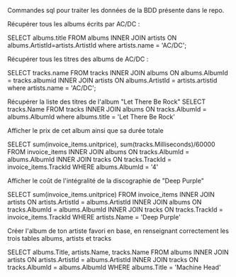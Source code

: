 Commandes sql pour traiter les données de la BDD présente dans le repo. 


Récupérer tous les albums écrits par AC/DC : 

SELECT albums.title
FROM albums
INNER JOIN artists ON albums.ArtistId=artists.ArtistId 
where artists.name = 'AC/DC';



Récupérer tous les titres des albums de AC/DC : 

SELECT tracks.name
FROM tracks
INNER JOIN albums ON albums.AlbumId = tracks.albumid
INNER JOIN artists ON albums.ArtistId = artists.artistid
where artists.name = 'AC/DC';





Récupérer la liste des titres de l'album "Let There Be Rock"
SELECT tracks.Name
FROM tracks
INNER JOIN albums ON tracks.AlbumId = albums.AlbumId
where albums.title = 'Let There Be Rock'



Afficher le prix de cet album ainsi que sa durée totale

SELECT sum(invoice_items.unitprice), sum(tracks.Milliseconds)/60000
FROM invoice_items
INNER JOIN albums ON tracks.AlbumId = albums.AlbumId
INNER JOIN tracks ON tracks.TrackId = invoice_items.TrackId
WHERE albums.AlbumId = '4'


Afficher le coût de l'intégralité de la discographie de "Deep Purple"

SELECT sum(invoice_items.unitprice)
FROM invoice_items
INNER JOIN artists ON artists.ArtistId = albums.ArtistId
INNER JOIN albums ON tracks.AlbumId = albums.AlbumId
INNER JOIN tracks ON tracks.TrackId = invoice_items.TrackId
WHERE artists.Name = 'Deep Purple'



Créer l'album de ton artiste favori en base, en renseignant correctement les trois tables albums, artists et tracks

SELECT albums.Title, artists.Name, tracks.Name
FROM albums
INNER JOIN artists ON artists.ArtistId = albums.ArtistId
INNER JOIN tracks ON tracks.AlbumId = albums.AlbumId
WHERE albums.Title = 'Machine Head'
